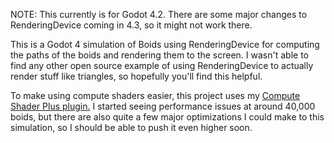 NOTE: This currently is for Godot 4.2. There are some major changes to RenderingDevice coming in 4.3, so it might not work there.

This is a Godot 4 simulation of Boids using RenderingDevice for computing the paths of the boids and rendering them to the screen. I wasn't able to find any other open source example of using RenderingDevice to actually render stuff like triangles, so hopefully you'll find this helpful.

To make using compute shaders easier, this project uses my [Compute Shader Plus plugin.](https://github.com/DevPoodle/compute-shader-plus) I started seeing performance issues at around 40,000 boids, but there are also quite a few major optimizations I could make to this simulation, so I should be able to push it even higher soon.
